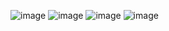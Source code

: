![image](https://github.com/xydownik/android-course/assets/122875273/cb01d461-2cee-4e6f-8b0f-b0c69bca8e39)
![image](https://github.com/xydownik/android-course/assets/122875273/48b7908a-52c7-41ff-aac9-621be6f1e1eb)
![image](https://github.com/xydownik/android-course/assets/122875273/9840b3c9-fbf2-4a7d-87e2-5a1c2b6a3c7e)
![image](https://github.com/xydownik/android-course/assets/122875273/bb4bd85e-516d-4ea1-b7d1-3947aaf922b3)

